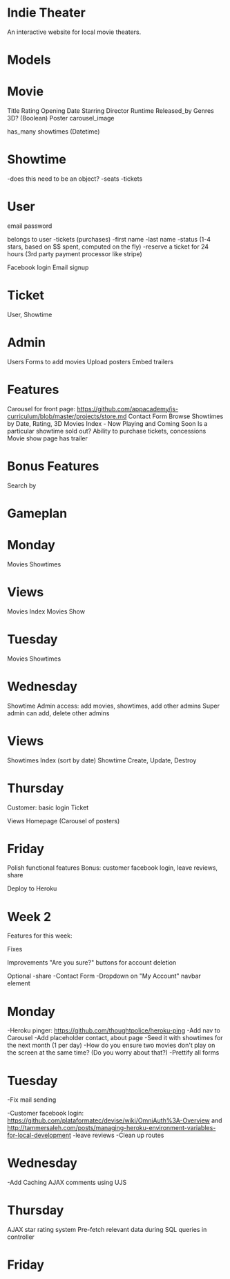 Indie Theater
=====

An interactive website for local movie theaters. 

Models
====

Movie
===
Title
Rating
Opening Date
Starring
Director
Runtime
Released_by
Genres
3D? (Boolean)
Poster
carousel_image

has_many showtimes (Datetime)

Showtime
===
-does this need to be an object?
-seats
-tickets

User
===
email
password

belongs to user
-tickets (purchases)
-first name
-last name
-status (1-4 stars, based on $$ spent, computed on the fly)
-reserve a ticket for 24 hours (3rd party payment processor like stripe)

Facebook login
Email signup

Ticket
===
User, Showtime

Admin
===
Users
Forms to add movies
Upload posters
Embed trailers

Features
====
Carousel for front page: https://github.com/appacademy/js-curriculum/blob/master/projects/store.md
Contact Form
Browse Showtimes by Date, Rating, 3D
Movies Index - Now Playing and Coming Soon
Is a particular showtime sold out?
Ability to purchase tickets, concessions
Movie show page has trailer

Bonus Features
===
Search by 

Gameplan
====


Monday
===
Movies
Showtimes

Views
==
Movies Index
Movies Show


Tuesday
===
Movies
Showtimes


Wednesday
===
Showtime
Admin access: add movies, showtimes, add other admins
Super admin can add, delete other admins

Views
==
Showtimes Index (sort by date)
Showtime Create, Update, Destroy


Thursday
===
Customer: basic login
Ticket

Views
Homepage (Carousel of posters)

Friday
===
Polish functional features
Bonus: customer facebook login, leave reviews, share

Deploy to Heroku


Week 2
====

Features for this week:

Fixes

Improvements
"Are you sure?" buttons for account deletion

Optional
-share
-Contact Form
-Dropdown on "My Account" navbar element

Monday
===
-Heroku pinger: https://github.com/thoughtpolice/heroku-ping
-Add nav to Carousel
-Add placeholder contact, about page
-Seed it with showtimes for the next month (1 per day)
-How do you ensure two movies don't play on the screen at the same time? (Do you worry about that?)
-Prettify all forms

Tuesday
===
-Fix mail sending

-Customer facebook login: https://github.com/plataformatec/devise/wiki/OmniAuth%3A-Overview and http://tammersaleh.com/posts/managing-heroku-environment-variables-for-local-development 
-leave reviews
-Clean up routes

Wednesday
===
-Add Caching
AJAX comments using UJS


Thursday
===
AJAX star rating system
Pre-fetch relevant data during SQL queries in controller

Friday
===